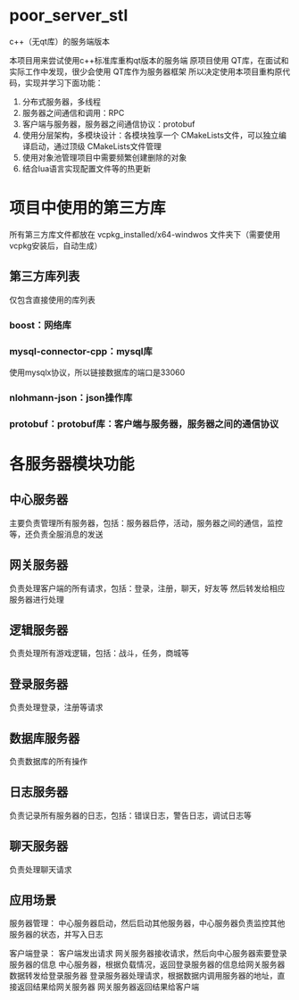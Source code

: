 # poor_server_stl
c++（无qt库）的服务端版本

本项目用来尝试使用c++标准库重构qt版本的服务端
原项目使用 QT库，在面试和实际工作中发现，很少会使用 QT库作为服务器框架
所以决定使用本项目重构原代码，实现并学习下面功能：
1. 分布式服务器，多线程
2. 服务器之间通信和调用：RPC
3. 客户端与服务器，服务器之间通信协议：protobuf
4. 使用分层架构，多模块设计：各模块独享一个 CMakeLists文件，可以独立编译启动，通过顶级 CMakeLists文件管理
5. 使用对象池管理项目中需要频繁创建删除的对象
6. 结合lua语言实现配置文件等的热更新

# 项目中使用的第三方库
所有第三方库文件都放在 vcpkg_installed/x64-windwos 文件夹下（需要使用vcpkg安装后，自动生成）

## 第三方库列表
仅包含直接使用的库列表

### boost：网络库

### mysql-connector-cpp：mysql库
使用mysqlx协议，所以链接数据库的端口是33060

### nlohmann-json：json操作库

### protobuf：protobuf库：客户端与服务器，服务器之间的通信协议


# 各服务器模块功能
## 中心服务器
主要负责管理所有服务器，包括：服务器启停，活动，服务器之间的通信，监控等，还负责全服消息的发送

## 网关服务器
负责处理客户端的所有请求，包括：登录，注册，聊天，好友等
然后转发给相应服务器进行处理

## 逻辑服务器
负责处理所有游戏逻辑，包括：战斗，任务，商城等

## 登录服务器
负责处理登录，注册等请求

## 数据库服务器
负责数据库的所有操作

## 日志服务器
负责记录所有服务器的日志，包括：错误日志，警告日志，调试日志等

## 聊天服务器
负责处理聊天请求

## 应用场景
服务器管理：
中心服务器启动，然后启动其他服务器，中心服务器负责监控其他服务器的状态，并写入日志

客户端登录：
客户端发出请求
网关服务器接收请求，然后向中心服务器索要登录服务器的信息
中心服务器，根据负载情况，返回登录服务器的信息给网关服务器
数据转发给登录服务器
登录服务器处理请求，根据数据内调用服务器的地址，直接返回结果给网关服务器
网关服务器返回结果给客户端